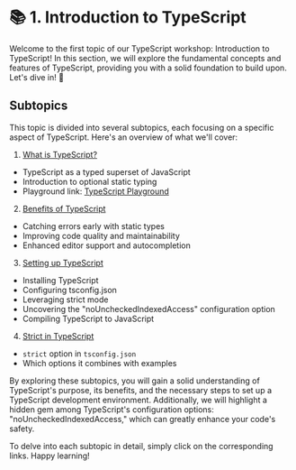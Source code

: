 # 📚 1. Introduction to TypeScript

Welcome to the first topic of our TypeScript workshop: Introduction to TypeScript! In this section, we will explore the fundamental concepts and features of TypeScript, providing you with a solid foundation to build upon. Let's dive in! 🚀

## Subtopics

This topic is divided into several subtopics, each focusing on a specific aspect of TypeScript. Here's an overview of what we'll cover:

1. [What is TypeScript?](./1-introduction/WhatIsTypeScript.md)
  - TypeScript as a typed superset of JavaScript
  - Introduction to optional static typing
  - Playground link: [TypeScript Playground](https://www.typescriptlang.org/play)

2. [Benefits of TypeScript](./1-introduction/BenefitsOfTypeScript.md)
  - Catching errors early with static types
  - Improving code quality and maintainability
  - Enhanced editor support and autocompletion

3. [Setting up TypeScript](./1-introduction/SettingUpTypeScript.md)
  - Installing TypeScript
  - Configuring tsconfig.json
  - Leveraging strict mode
  - Uncovering the "noUncheckedIndexedAccess" configuration option
  - Compiling TypeScript to JavaScript

4. [Strict in TypeScript](./1-introduction/StrictInTypeScript.md)
  - `strict` option in `tsconfig.json`
  - Which options it combines with examples

By exploring these subtopics, you will gain a solid understanding of TypeScript's purpose, its benefits, and the necessary steps to set up a TypeScript development environment. Additionally, we will highlight a hidden gem among TypeScript's configuration options: "noUncheckedIndexedAccess," which can greatly enhance your code's safety.

To delve into each subtopic in detail, simply click on the corresponding links. Happy learning!

